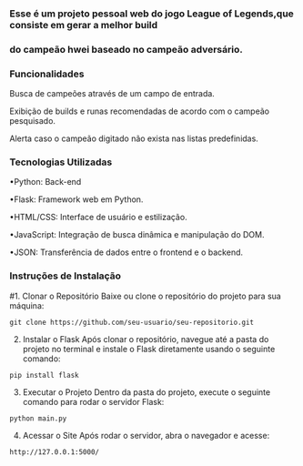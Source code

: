 ### Esse é um projeto pessoal web do jogo League of Legends,que consiste em gerar a melhor build
### do campeão hwei baseado no campeão adversário.
 
### Funcionalidades

Busca de campeões através de um campo de entrada.

Exibição de builds e runas recomendadas de acordo com o campeão pesquisado.

Alerta caso o campeão digitado não exista nas listas predefinidas.

### Tecnologias Utilizadas

•Python: Back-end

•Flask: Framework web em Python.

•HTML/CSS: Interface de usuário e estilização.

•JavaScript: Integração de busca dinâmica e manipulação do DOM.

•JSON: Transferência de dados entre o frontend e o backend.

### Instruções de Instalação

#1. Clonar o Repositório
Baixe ou clone o repositório do projeto para sua máquina:

```git clone https://github.com/seu-usuario/seu-repositorio.git```

2. Instalar o Flask
Após clonar o repositório, navegue até a pasta do projeto no terminal e instale o Flask diretamente usando o seguinte comando:

```pip install flask```

3. Executar o Projeto
Dentro da pasta do projeto, execute o seguinte comando para rodar o servidor Flask:

```python main.py```

4. Acessar o Site
Após rodar o servidor, abra o navegador e acesse:

```http://127.0.0.1:5000/```
